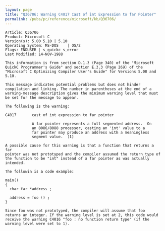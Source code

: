 ```yaml
---
layout: page
title: "Q36706: Warning C4017 Cast of int Expression to far Pointer"
permalink: /pubs/pc/reference/microsoft/kb/Q36706/
---
```


	Article: Q36706
	Product: Microsoft C
	Version(s): 5.00 5.10 | 5.10
	Operating System: MS-DOS    | OS/2
	Flags: ENDUSER | s_quickc s_error
	Last Modified: 14-NOV-1988
	
	This information is from section D.1.3 (Page 340) of the "Microsoft
	QuickC Programmer's Guide" and section E.3.3 (Page 269) of the
	"Microsoft C Optimizing Compiler User's Guide" for Versions 5.00 and
	5.10.
	
	This message indicates potential problems but does not hinder
	compilation and linking. The number in parentheses at the end of a
	warning-message description gives the minimum warning level that must
	be set for the message to appear.
	
	The following is the warning:
	
	C4017       cast of int expression to far pointer
	
	            A far pointer represents a full segmented address.  On
	            an 8086/8088 processor, casting an 'int' value to a
	            far pointer may produce an address with a meaningless
	            segment value.  (1)
	
	A possible cause for this warning is that a function that returns a far
	pointer was not prototyped and the compiler assumed the return type of
	the function to be "int" instead of a far pointer as was actually
	intended.
	
	The followin is a code example:
	
	main()
	{
	  char far *address ;
	
	  address = foo () ;
	}
	
	Since foo was not prototyped, the compiler will assume that foo
	returns an integer. If the warning level is set at 2, this code would
	receive the warning C4016 "foo : no function return type" (if the
	warning level were set to 1).
